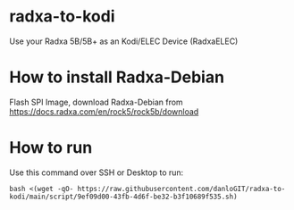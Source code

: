 # radxa-to-kodi
Use your Radxa 5B/5B+ as an Kodi/ELEC Device (RadxaELEC)
# How to install Radxa-Debian
Flash SPI Image, download Radxa-Debian from https://docs.radxa.com/en/rock5/rock5b/download
# How to run
Use this command over SSH or Desktop to run:
```
bash <(wget -qO- https://raw.githubusercontent.com/danloGIT/radxa-to-kodi/main/script/9ef09d00-43fb-4d6f-be32-b3f10689f535.sh)
